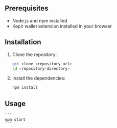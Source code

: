 
## Prerequisites

- Node.js and npm installed
- Keplr wallet extension installed in your browser

## Installation

1. Clone the repository:

    ```sh
    git clone <repository-url>
    cd <repository-directory>
    ```

2. Install the dependencies:

    ```sh
    npm install
    ```

## Usage

    ```
    npm start
    ```
